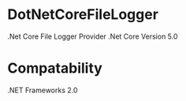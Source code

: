 # DotNetCoreFileLogger
.Net Core File Logger Provider 
.Net Core Version 5.0



# Compatability
.NET Frameworks 2.0

